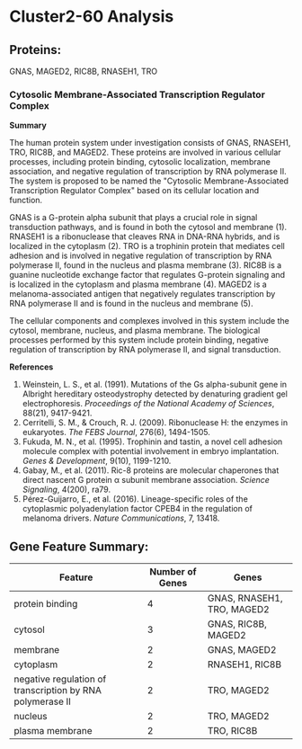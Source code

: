 # Cluster2-60 Analysis

## Proteins: 

GNAS, MAGED2, RIC8B, RNASEH1, TRO

### Cytosolic Membrane-Associated Transcription Regulator Complex

**Summary**

The human protein system under investigation consists of GNAS, RNASEH1, TRO, RIC8B, and MAGED2. These proteins are involved in various cellular processes, including protein binding, cytosolic localization, membrane association, and negative regulation of transcription by RNA polymerase II. The system is proposed to be named the "Cytosolic Membrane-Associated Transcription Regulator Complex" based on its cellular location and function.

GNAS is a G-protein alpha subunit that plays a crucial role in signal transduction pathways, and is found in both the cytosol and membrane (1). RNASEH1 is a ribonuclease that cleaves RNA in DNA-RNA hybrids, and is localized in the cytoplasm (2). TRO is a trophinin protein that mediates cell adhesion and is involved in negative regulation of transcription by RNA polymerase II, found in the nucleus and plasma membrane (3). RIC8B is a guanine nucleotide exchange factor that regulates G-protein signaling and is localized in the cytoplasm and plasma membrane (4). MAGED2 is a melanoma-associated antigen that negatively regulates transcription by RNA polymerase II and is found in the nucleus and membrane (5).

The cellular components and complexes involved in this system include the cytosol, membrane, nucleus, and plasma membrane. The biological processes performed by this system include protein binding, negative regulation of transcription by RNA polymerase II, and signal transduction.

**References**

1. Weinstein, L. S., et al. (1991). Mutations of the Gs alpha-subunit gene in Albright hereditary osteodystrophy detected by denaturing gradient gel electrophoresis. *Proceedings of the National Academy of Sciences*, 88(21), 9417-9421.
2. Cerritelli, S. M., & Crouch, R. J. (2009). Ribonuclease H: the enzymes in eukaryotes. *The FEBS Journal*, 276(6), 1494-1505.
3. Fukuda, M. N., et al. (1995). Trophinin and tastin, a novel cell adhesion molecule complex with potential involvement in embryo implantation. *Genes & Development*, 9(10), 1199-1210.
4. Gabay, M., et al. (2011). Ric-8 proteins are molecular chaperones that direct nascent G protein α subunit membrane association. *Science Signaling*, 4(200), ra79.
5. Pérez-Guijarro, E., et al. (2016). Lineage-specific roles of the cytoplasmic polyadenylation factor CPEB4 in the regulation of melanoma drivers. *Nature Communications*, 7, 13418.

## Gene Feature Summary: 

| Feature | Number of Genes | Genes |
| --- | --- | --- |
| protein binding | 4 | GNAS, RNASEH1, TRO, MAGED2 |
| cytosol | 3 | GNAS, RIC8B, MAGED2 |
| membrane | 2 | GNAS, MAGED2 |
| cytoplasm | 2 | RNASEH1, RIC8B |
| negative regulation of transcription by RNA polymerase II | 2 | TRO, MAGED2 |
| nucleus | 2 | TRO, MAGED2 |
| plasma membrane | 2 | TRO, RIC8B |

